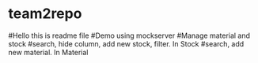 # team2repo
#Hello this is readme file
#Demo using mockserver
#Manage material and stock
#search, hide column, add new stock, filter. In Stock
#search, add new material. In Material
